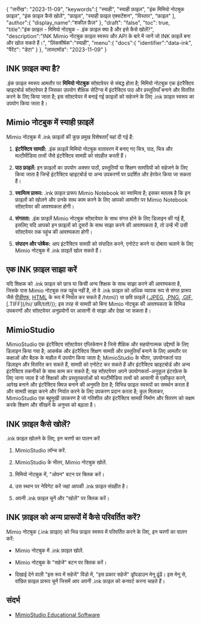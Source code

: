 {
"तारीख": "2023-11-09",
   "keywords":[
"स्याही",
"स्याही फ़ाइल",
"इंक मिमियो नोटबुक फ़ाइल",
"इंक फ़ाइल कैसे खोलें",
"फ़ाइल",
"स्याही फ़ाइल एक्सटेंशन",
"विस्तार",
"फ़ाइल"
],
   "author":{
"display_name":"शकील फ़ैज़"
},
"draft": "false",
"toc": true,
"title":"इंक फ़ाइल - मिमियो नोटबुक - .इंक फ़ाइल क्या है और इसे कैसे खोलें?",
   "description":"INK Mimio नोटबुक फ़ाइल स्वरूप और API के बारे में जानें जो INK फ़ाइलें बना और खोल सकते हैं।",
"लिंकशीर्षक":"स्याही",
   "menu":{
      "docs":{
         "identifier":"data-ink",
"पैरेंट": "डेटा"
}
},
"लास्टमॉड": "2023-11-09"
}

## INK फ़ाइल क्या है?

.इंक फ़ाइल स्वरूप आमतौर पर **मिमियो नोटबुक** सॉफ़्टवेयर से संबद्ध होता है; मिमियो नोटबुक एक इंटरैक्टिव व्हाइटबोर्ड सॉफ़्टवेयर है जिसका उपयोग शैक्षिक सेटिंग्स में इंटरैक्टिव पाठ और प्रस्तुतियाँ बनाने और वितरित करने के लिए किया जाता है; इस सॉफ़्टवेयर में बनाई गई फ़ाइलों को सहेजने के लिए .ink फ़ाइल स्वरूप का उपयोग किया जाता है।

## Mimio नोटबुक में स्याही फ़ाइलें

Mimio नोटबुक में .ink फ़ाइलों की कुछ प्रमुख विशेषताएँ यहां दी गई हैं:

1. **इंटरैक्टिव सामग्री:** .इंक फ़ाइलें मिमियो नोटबुक वातावरण में बनाए गए चित्र, पाठ, चित्र और मल्टीमीडिया तत्वों जैसे इंटरैक्टिव सामग्री को संग्रहीत करती हैं।
    








2. **पाठ फ़ाइलें:** इन फ़ाइलों का उपयोग अक्सर पाठों, प्रस्तुतियों या शिक्षण सामग्रियों को सहेजने के लिए किया जाता है जिन्हें इंटरैक्टिव व्हाइटबोर्ड या अन्य उपकरणों पर प्रदर्शित और हेरफेर किया जा सकता है।
    








3. **स्वामित्व प्रारूप:** .ink फ़ाइल प्रारूप Mimio Notebook का स्वामित्व है; इसका मतलब है कि इन फ़ाइलों को खोलने और उनके साथ काम करने के लिए आपको आमतौर पर Mimio Notebook सॉफ़्टवेयर की आवश्यकता होगी।
    








4. **संगतता:** .इंक फ़ाइलें Mimio नोटबुक सॉफ़्टवेयर के साथ संगत होने के लिए डिज़ाइन की गई हैं, इसलिए यदि आपको इन फ़ाइलों को दूसरों के साथ साझा करने की आवश्यकता है, तो उन्हें भी उसी सॉफ़्टवेयर तक पहुंच की आवश्यकता होगी।
    








5. **संपादन और प्लेबैक:** आप इंटरैक्टिव सामग्री को संपादित करने, एनोटेट करने या दोबारा चलाने के लिए Mimio नोटबुक में .ink फ़ाइलें खोल सकते हैं।

## एक INK फ़ाइल साझा करें

यदि शिक्षक को .ink फ़ाइल को छात्र या किसी अन्य शिक्षक के साथ साझा करने की आवश्यकता है, जिसके पास Mimio नोटबुक तक पहुंच नहीं है, तो वे .ink फ़ाइल को अधिक व्यापक रूप से संगत प्रारूप जैसे [पीडीएफ](/hi/पीडीएफ/), [HTML](/hi/वेब) के रूप में निर्यात कर सकते हैं /html/) या छवि फ़ाइलें ([.JPEG](/hi/image/jpeg/), [.PNG](/hi/image/png/), [.GIF](/hi/image/gif/), [.TIFF](/hi/ छवि/tiff/)); इस तरह से सामग्री को बिना Mimio नोटबुक की आवश्यकता के विभिन्न उपकरणों और सॉफ़्टवेयर अनुप्रयोगों पर आसानी से साझा और देखा जा सकता है।

## MimioStudio

MimioStudio एक इंटरैक्टिव सॉफ़्टवेयर एप्लिकेशन है जिसे शैक्षिक और सहयोगात्मक उद्देश्यों के लिए डिज़ाइन किया गया है; आकर्षक और इंटरैक्टिव शिक्षण सामग्री और प्रस्तुतियाँ बनाने के लिए आमतौर पर कक्षाओं और बैठक के माहौल में उपयोग किया जाता है; MimioStudio के भीतर, उपयोगकर्ता पाठ डिज़ाइन और वितरित कर सकते हैं, सामग्री को एनोटेट कर सकते हैं और इंटरैक्टिव व्हाइटबोर्ड और अन्य इंटरैक्टिव तकनीकों के साथ काम कर सकते हैं; यह सॉफ़्टवेयर अपने उपयोगकर्ता-अनुकूल इंटरफ़ेस के लिए जाना जाता है जो शिक्षकों और प्रस्तुतकर्ताओं को मल्टीमीडिया तत्वों को आसानी से एकीकृत करने, आरेख बनाने और इंटरैक्टिव क्विज़ बनाने की अनुमति देता है; विभिन्न फ़ाइल स्वरूपों का समर्थन करता है और सामग्री साझा करने और निर्यात करने के लिए उपकरण प्रदान करता है; कुल मिलाकर, MimioStudio एक बहुमुखी उपकरण है जो गतिशील और इंटरैक्टिव सामग्री निर्माण और वितरण को सक्षम करके शिक्षण और सीखने के अनुभव को बढ़ाता है।

## INK फ़ाइल कैसे खोलें?

.ink फ़ाइल खोलने के लिए, इन चरणों का पालन करें

1. MimioStudio लॉन्च करें.
    








2. MimioStudio के भीतर, Mimio नोटबुक खोलें.
    








3. मिमियो नोटबुक में, "ओपन" बटन पर क्लिक करें।
    








4. उस स्थान पर नेविगेट करें जहां आपकी .ink फ़ाइल संग्रहीत है।
    








5. अपनी .ink फ़ाइल चुनें और "खोलें" पर क्लिक करें।

## INK फ़ाइल को अन्य प्रारूपों में कैसे परिवर्तित करें?

Mimio नोटबुक (.ink फ़ाइल) को भिन्न फ़ाइल स्वरूप में परिवर्तित करने के लिए, इन चरणों का पालन करें:

- Mimio नोटबुक में .ink फ़ाइल खोलें.

- Mimio नोटबुक के "सहेजें" बटन पर क्लिक करें।

- दिखाई देने वाली "इस रूप में सहेजें" विंडो में, "इस प्रकार सहेजें" ड्रॉपडाउन मेनू ढूंढें। इस मेनू से, वांछित फ़ाइल प्रारूप चुनें जिसमें आप अपनी .ink फ़ाइल को कनवर्ट करना चाहते हैं।

## संदर्भ
* [MimioStudio Educational Software](https://boxlight.com/products/apps-for-the-classroom/mimiostudio-educational-software)
